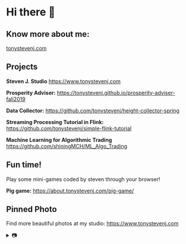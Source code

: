 # Hi there 👋

## Know more about me:
[tonystevenj.com](https://www.tonystevenj.com)

## Projects

  **Steven J. Studio** https://www.tonystevenj.com
  
  **Prosperity Adviser:** https://tonystevenj.github.io/prosperity-adviser-fall2019

  **Data Collector:** https://github.com/tonystevenj/height-collector-spring
  
  **Streaming Processing Tutorial in Flink:** https://github.com/tonystevenj/simple-flink-tutorial
  
  **Machine Learning for Algorithmic Trading** https://github.com/shiningMCH/ML_Algo_Trading
  
  
## Fun time!
Play some mini-games coded by steven through your browser!


  **Pig game:** https://about.tonystevenj.com/pig-game/
 
 
 ## Pinned Photo
 
 Find more beautiful photos at my studio: https://www.tonystevenj.com
 
<details>
<summary>📷</summary>
<img src="https://raw.githubusercontent.com/tonystevenj/stevenj-studio-photo/master/pinned/5.jpg"/>
</details>
<!--
**tonystevenj/tonystevenj** is a ✨ _special_ ✨ repository because its `README.md` (this file) appears on your GitHub profile.

Here are some ideas to get you started:

- 🔭 I’m currently working on ...
- 🌱 I’m currently learning ...
- 👯 I’m looking to collaborate on ...
- 🤔 I’m looking for help with ...
- 💬 Ask me about ...
- 📫 How to reach me: ...
- 😄 Pronouns: ...
- ⚡ Fun fact: ...
-->
